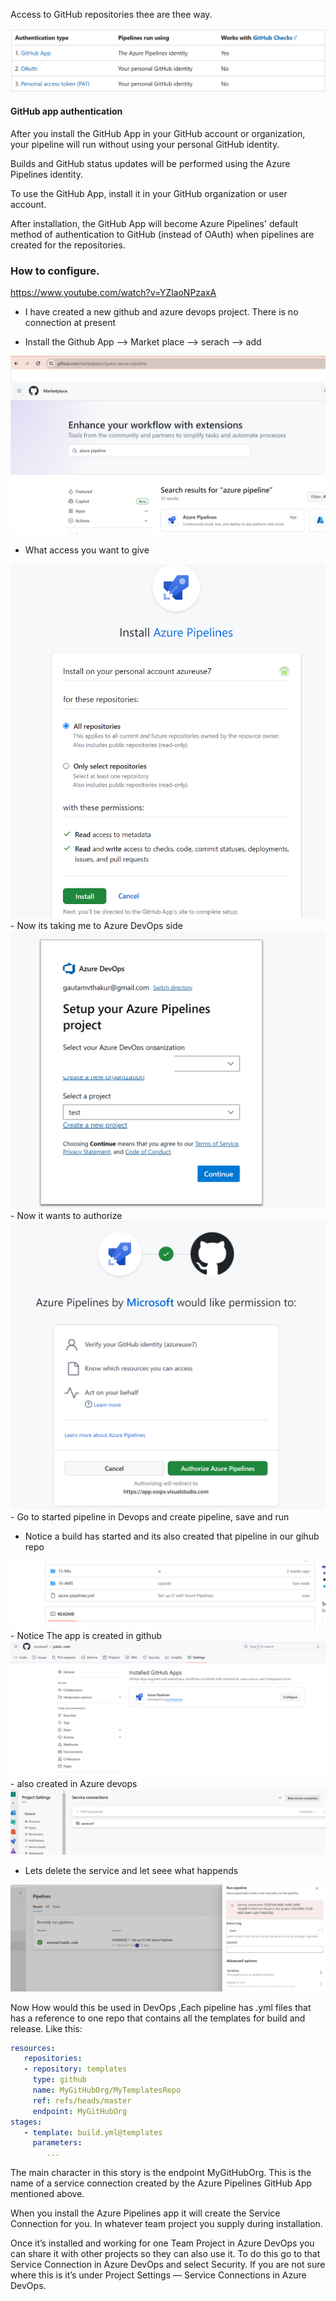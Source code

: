 Access to GitHub repositories thee are thee way. 

<img src="images/a.png">

#### GitHub app authentication
After you install the GitHub App in your GitHub account or organization, your pipeline will run without using your personal GitHub identity. 
 
Builds and GitHub status updates will be performed using the Azure Pipelines identity. 

To use the GitHub App, install it in your GitHub organization or user account.

After installation, the GitHub App will become Azure Pipelines' default method of authentication to GitHub (instead of OAuth) when pipelines are created for the repositories.



### How to configure.
https://www.youtube.com/watch?v=YZlaoNPzaxA

- I have created a new github and azure devops project.
There is no connection at present 

- Install the Github App --> Market place --> serach --> add
<img src="images/b.png">

- What access you want to give 
<img src="images/c.png">
- Now its taking me to Azure DevOps side
<img src="images/d.png">
- Now it wants to authorize
<img src="images/e.png">
- Go to started pipeline in Devops and create pipeline, save and run  

- Notice a build has started and its also created that pipeline in our gihub repo 
<img src="images/f.png">
- Notice The app is created in github
<img src="images/g.png">
- also created in Azure devops
<img src="images/h.png">




- Lets delete the service and let seee what happends 
<img src="images/11.png">


Now How would this be used in DevOps
,Each pipeline has .yml files that has a reference to one repo that contains all the templates for build and release. Like this:
```yaml
resources:  
   repositories:    
   - repository: templates      
     type: github    
     name: MyGitHubOrg/MyTemplatesRepo    
     ref: refs/heads/master    
     endpoint: MyGitHubOrg
stages:
   - template: build.yml@templates
     parameters:
        ...
```
The main character in this story is the endpoint MyGitHubOrg. This is the name of a service connection created by the Azure Pipelines GitHub App mentioned above.

When you install the Azure Pipelines app it will create the Service Connection for you. In whatever team project you supply during installation.

Once it’s installed and working for one Team Project in Azure DevOps you can share it with other projects so they can also use it. To do this go to that Service Connection in Azure DevOps and select Security. If you are not sure where this is it’s under Project Settings — Service Connections in Azure DevOps.


